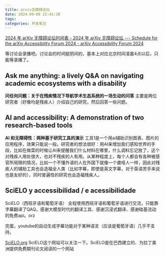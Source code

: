 ```yaml
---
title: arxiv无障碍论坛
date: 2024-09-09 22:41:38
tags: 
categories: 开发笔记
---
```

[2024 年 arXiv 无障碍论坛时间表 - 2024 年 arXiv 无障碍论坛 --- Schedule for the arXiv Accessibility Forum 2024 - arXiv Accessibility Forum 2024](https://accessibility2024.arxiv.org/schedule)

等讨论会录播吧。讨论会的时间挺阴间的，基本上对应北京时间凌晨4点以后，只能等录播了。


## **Ask me anything: a lively Q&A on navigating academic ecosystems with a disability**
**问任何问题：关于在残疾情况下导航学术生态系统的一场生动的问答**
主要是两位研究者（好像均是残疾人）介绍自己的研究，然后回答一些问题。

## **AI and accessibility: A demonstration of two research-based tools**
**AI 和无障碍性：两种基于研究工具的演示**
工具1是一个用ai辅助识别图表、图片的应用程序，效果只能说一般。研究者的想法很好：用AI来增加我们感知世界的手段，比如在做菜的时候让AI来提醒我们什么材料在哪里，什么调料忘记放了，这个对残疾人用处很大，也对不残疾的人有用。从某种程度上，每个人都会有各种被感官所局限的情况，比如一个不懂外语的人在外国下就像一个聋哑人一样，因此对残疾人的辅助工具也会造福全人类（比如字幕，即使是英文字幕，对于英语苦手来说也是友好的），同时普遍性的研究也会造福残疾人。


## **SciELO y accessibilidad / e acessibilidade**
SciELO（西班牙语和葡萄牙语）
全程使用西班牙语和葡萄牙语进行交流，只能靠字幕翻译了QAQ，感谢大模型时代的翻译工具、感谢沉浸式翻译、感谢硅基流动的免费api。orz

完蛋，youtube的自动生成字幕功能对于某种语言（应该是葡萄牙语）几乎不支持。

[SciELO.org](https://www.scielo.org/en)
SciELO这个网站可以关注一下。SciELO是在巴西建立的、为拉丁美洲提供免费期刊论文阅读的一个网站
